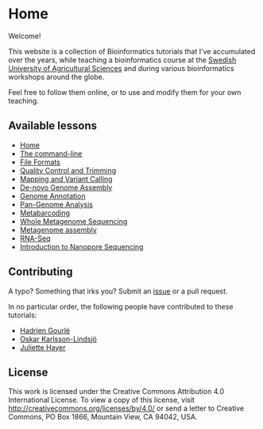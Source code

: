 # Home

Welcome!

This website is a collection of Bioinformatics tutorials that I've accumulated over the years, while teaching a bioinformatics course at the [Swedish University of Agricultural Sciences](https://www.slu.se) and during various bioinformatics workshops around the globe.

Feel free to follow them online, or to use and modify them for your own teaching.

## Available lessons

* [Home](index.md)
* [The command-line](command_line.md)
* [File Formats](file_formats.md)
* [Quality Control and Trimming](qc.md)
* [Mapping and Variant Calling](mapping.md)
* [De-novo Genome Assembly](assembly.md)
* [Genome Annotation](annotation.md)
* [Pan-Genome Analysis](pan_genome.md)
* [Metabarcoding](16S.md)
* [Whole Metagenome Sequencing](wms.md)
* [Metagenome assembly](meta_assembly.md)
* [RNA-Seq](rna.md)
* [Introduction to Nanopore Sequencing](nanopore.md)

## Contributing

A typo? Something that irks you? Submit an [issue](https://github.com/HadrienG/tutorials/issues)
or a pull request.

In no particular order, the following people have contributed to these tutorials:

* [Hadrien Gourlé](https://github.com/HadrienG)
* [Oskar Karlsson-Lindsjö](https://github.com/Ackia)
* [Juliette Hayer](https://github.com/jhayer)

## License

This work is licensed under the Creative Commons Attribution 4.0 International License.
To view a copy of this license, visit <http://creativecommons.org/licenses/by/4.0/> or send a letter to Creative Commons, PO Box 1866, Mountain View, CA 94042, USA.
